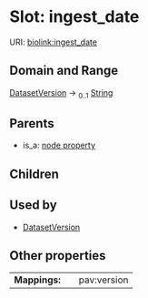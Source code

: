 
# Slot: ingest_date




URI: [biolink:ingest_date](https://w3id.org/biolink/vocab/ingest_date)


## Domain and Range

[DatasetVersion](DatasetVersion.md) &#8594;  <sub>0..1</sub> [String](types/String.md)

## Parents

 *  is_a: [node property](node_property.md)

## Children


## Used by

 * [DatasetVersion](DatasetVersion.md)

## Other properties

|  |  |  |
| --- | --- | --- |
| **Mappings:** | | pav:version |

